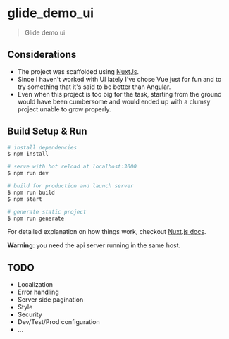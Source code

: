 # glide_demo_ui

> Glide demo ui

## Considerations

- The project was scaffolded using [NuxtJs](https://nuxtjs.org).
- Since I haven't worked with UI lately I've chose Vue just for fun and to try something that it's said to be better than Angular.
- Even when this project is too big for the task, starting from the ground would have been cumbersome and would ended up with a clumsy project unable to grow properly.

## Build Setup & Run

``` bash
# install dependencies
$ npm install

# serve with hot reload at localhost:3000
$ npm run dev

# build for production and launch server
$ npm run build
$ npm start

# generate static project
$ npm run generate
```

For detailed explanation on how things work, checkout [Nuxt.js docs](https://nuxtjs.org).

__Warning__: you need the api server running in the same host.

## TODO

- Localization
- Error handling
- Server side pagination
- Style
- Security
- Dev/Test/Prod configuration
- ...
